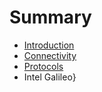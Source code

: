 # Summary

* [Introduction](README.md)
* [Connectivity](documentation/Connectivity.md)
* [Protocols](documentation/Protocols.md)
* Intel Galileo}

